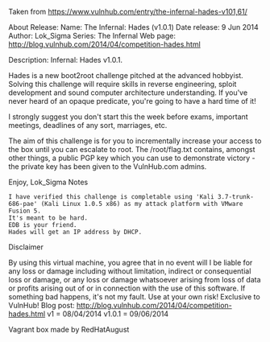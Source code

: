 Taken from https://www.vulnhub.com/entry/the-infernal-hades-v101,61/ 

About Release:
    Name: The Infernal: Hades (v1.0.1)
    Date release: 9 Jun 2014
    Author: Lok_Sigma
    Series: The Infernal
    Web page: http://blog.vulnhub.com/2014/04/competition-hades.html

Description:
Infernal: Hades v1.0.1.

Hades is a new boot2root challenge pitched at the advanced hobbyist. Solving this challenge will require skills in reverse engineering, sploit development and sound computer architecture understanding. If you've never heard of an opaque predicate, you're going to have a hard time of it!

I strongly suggest you don't start this the week before exams, important meetings, deadlines of any sort, marriages, etc.

The aim of this challenge is for you to incrementally increase your access to the box until you can escalate to root. The /root/flag.txt contains, amongst other things, a public PGP key which you can use to demonstrate victory - the private key has been given to the VulnHub.com admins.

Enjoy, Lok_Sigma
Notes

    I have verified this challenge is completable using 'Kali 3.7-trunk-686-pae' (Kali Linux 1.0.5 x86) as my attack platform with VMware Fusion 5.
    It's meant to be hard.
    EDB is your friend.
    Hades will get an IP address by DHCP.

Disclaimer

By using this virtual machine, you agree that in no event will I be liable for any loss or damage including without limitation, indirect or consequential loss or damage, or any loss or damage whatsoever arising from loss of data or profits arising out of or in connection with the use of this software. If something bad happens, it's not my fault. Use at your own risk!
Exclusive to VulnHub! Blog post: http://blog.vulnhub.com/2014/04/competition-hades.html v1 = 08/04/2014 v1.0.1 = 09/06/2014
 
Vagrant box made by RedHatAugust
